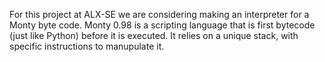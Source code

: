 For this project at ALX-SE we are considering making an interpreter for a Monty
byte code.
Monty 0.98 is a scripting language that is first bytecode (just like Python) before it is executed.
It relies on a unique stack, with specific instructions to manupulate it.

